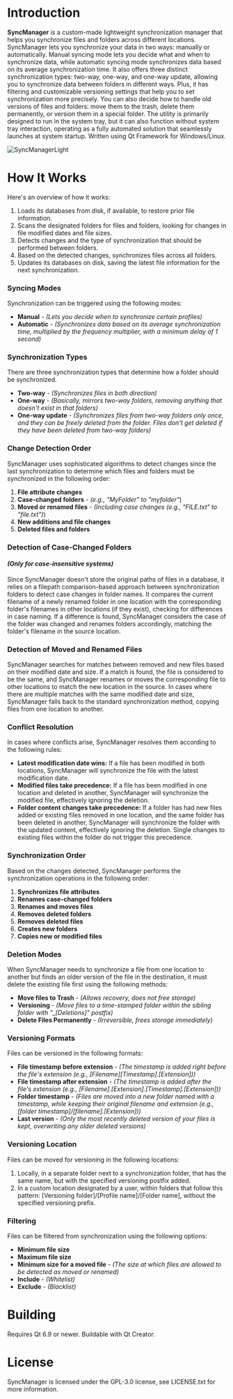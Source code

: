 # Introduction

**SyncManager** is a custom-made lightweight synchronization manager that helps you synchronize files and folders across different locations. SyncManager lets you synchronize your data in two ways: manually or automatically. Manual syncing mode lets you decide what and when to synchronize data, while automatic syncing mode synchronizes data based on its average synchronization time. It also offers three distinct synchronization types: two-way, one-way, and one-way update, allowing you to synchronize data between folders in different ways. Plus, it has filtering and customizable versioning settings that help you to set synchronization more precisely. You can also decide how to handle old versions of files and folders: move them to the trash, delete them permanently, or version them in a special folder. The utility is primarily designed to run in the system tray, but it can also function without system tray interaction, operating as a fully automated solution that seamlessly launches at system startup. Written using Qt Framework for Windows/Linux.

![SyncManagerLight](https://github.com/user-attachments/assets/10558a09-0d79-4a14-9be5-627cf785b0f9)

# How It Works
Here's an overview of how it works:
1. Loads its databases from disk, if available, to restore prior file information.
1. Scans the designated folders for files and folders, looking for changes in file modified dates and file sizes.
1. Detects changes and the type of synchronization that should be performed between folders.
1. Based on the detected changes, synchronizes files across all folders.
1. Updates its databases on disk, saving the latest file information for the next synchronization.
### Syncing Modes
Synchronization can be triggered using the following modes:
- **Manual** - *(Lets you decide when to synchronize certain profiles)*
- **Automatic** - *(Synchronizes data based on its average synchronization time, multiplied by the frequency multiplier, with a minimum delay of 1 second)*
### Synchronization Types
There are three synchronization types that determine how a folder should be synchronized.
- **Two-way** - *(Synchronizes files in both direction)*
- **One-way** - *(Basically, mirrors two-way folders, removing anything that doesn't exist in that folders)*
- **One-way update** - *(Synchronizes files from two-way folders only once, and they can be freely deleted from the folder. Files don't get deleted if they have been deleted from two-way folders)*
### Change Detection Order
SyncManager uses sophisticated algorithms to detect changes since the last synchronization to determine which files and folders must be synchronized in the following order:
1. **File attribute changes**
1. **Case-changed folders** - *(e.g., "MyFolder" to "myfolder"*)
1. **Moved or renamed files** - *(Including case changes (e.g., "FILE.txt" to "file.txt")*)
1. **New additions and file changes**
1. **Deleted files and folders**
### Detection of Case-Changed Folders
#### *(Only for case-insensitive systems)*
Since SyncManager doesn't store the original paths of files in a database, it relies on a filepath comparison-based approach between synchronization folders to detect case changes in folder names. It compares the current filename of a newly renamed folder in one location with the corresponding folder's filenames in other locations (if they exist), checking for differences in case naming. If a difference is found, SyncManager considers the case of the folder was changed and renames folders accordingly, matching the folder's filename in the source location.
### Detection of Moved and Renamed Files
SyncManager searches for matches between removed and new files based on their modified date and size. If a match is found, the file is considered to be the same, and SyncManager renames or moves the corresponding file to other locations to match the new location in the source. In cases where there are multiple matches with the same modified date and size, SyncManager falls back to the standard synchronization method, copying files from one location to another.
### Conflict Resolution
In cases where conflicts arise, SyncManager resolves them according to the following rules:
- **Latest modification date wins:** If a file has been modified in both locations, SyncManager will synchronize the file with the latest modification date.
- **Modified files take precedence:** If a file has been modified in one location and deleted in another, SyncManager will synchronize the modified file, effectively ignoring the deletion.
- **Folder content changes take precedence:** If a folder has had new files added or existing files removed in one location, and the same folder has been deleted in another, SyncManager will synchronize the folder with the updated content, effectively ignoring the deletion. Single changes to existing files within the folder do not trigger this precedence.
### Synchronization Order
Based on the changes detected, SyncManager performs the synchronization operations in the following order:
1. **Synchronizes file attributes**
1. **Renames case-changed folders**
1. **Renames and moves files**
1. **Removes deleted folders**
1. **Removes deleted files**
1. **Creates new folders**
1. **Copies new or modified files**
### Deletion Modes
When SyncManager needs to synchronize a file from one location to another but finds an older version of the file in the destination, it must delete the existing file first using the following methods:
- **Move files to Trash** - *(Allows recovery, does not free storage)*
- **Versioning** - *(Move files to a time-stamped folder within the sibling folder with "_[Deletions]" postfix)*
- **Delete Files Permanently** - *(Irreversible, frees storage immediately)*  
### Versioning Formats
Files can be versioned in the following formats:
- **File timestamp before extension** - *(The timestamp is added right before the file's extension (e.g., [Filename][Timestamp].[Extension]))*
- **File timestamp after extension** - *(The timestamp is added after the file's extension (e.g., [Filename].[Extension].[Timestamp].[Extension]))*
- **Folder timestamp** - *(Files are moved into a new folder named with a timestamp, while keeping their original filename and extension (e.g., [folder timestamp]/[filename].[Extension]))*
- **Last version** - *(Only the most recently deleted version of your files is kept, overwriting any older deleted versions)*
### Versioning Location
Files can be moved for versioning in the following locations:
1. Locally, in a separate folder next to a synchronization folder, that has the same name, but with the specified versioning postfix added.
2. In a custom location designated by a user, within folders that follow this pattern: [Versioning folder]/[Profile name]/[Folder name], without the specified versioning prefix.
### Filtering
Files can be filtered from synchronization using the following options:
- **Minimum file size**
- **Maximum file size**
- **Minimum size for a moved file** - *(The size at which files are allowed to be detected as moved or renamed)*
- **Include** - *(Whitelist)*
- **Exclude** - *(Blacklist)*

# Building
Requires Qt 6.9 or newer. Buildable with Qt Creator.

# License
SyncManager is licensed under the GPL-3.0 license, see LICENSE.txt for more information.
